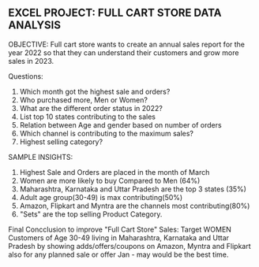 EXCEL PROJECT: FULL CART STORE DATA ANALYSIS
--------------------------------------------

OBJECTIVE:
Full cart store wants to create an annual sales report for the year 2022 so that they can understand their customers and grow more sales in 2023.


Questions:
1. Which month got the highest sale and orders?
2. Who purchased more, Men or Women?
3. What are the different order status in 2022?
4. List top 10 states contributing to the sales
5. Relation between Age and gender based on number of orders
6. Which channel is contributing to the maximum sales?
7. Highest selling category?



SAMPLE INSIGHTS:
1. Highest Sale and Orders are placed in the month of March
2. Women are more likely to buy Compared to Men (64%)
3. Maharashtra, Karnataka and Uttar Pradesh are the top 3 states (35%)
4. Adult age group(30-49) is max contributing(50%)
5. Amazon, Flipkart and Myntra are the channels most contributing(80%)
6. "Sets" are the top selling Product Category.


 
Final Concclusion to improve "Full Cart Store" Sales:
Target WOMEN Customers of Age 30-49 living in Maharashtra, Karnataka and Uttar Pradesh by showing adds/offers/coupons on Amazon, Myntra and Flipkart also for any planned sale or offer Jan - may would be the best time.
